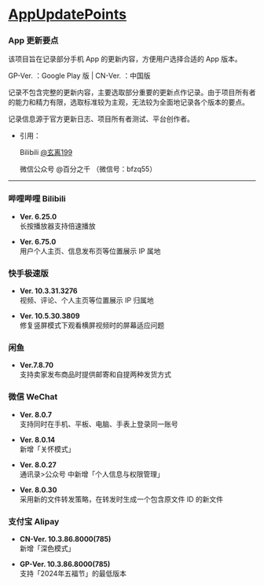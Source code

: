 # [AppUpdatePoints](https://github.com/Coriginbe/coriginbe.github.io/AppUpdatePoints)

### App 更新要点

该项目旨在记录部分手机 App 的更新内容，方便用户选择合适的 App 版本。

GP-Ver. ：Google Play 版 | CN-Ver. ：中国版

记录不包含完整的更新内容，主要选取部分重要的更新点作记录。由于项目所有者的能力和精力有限，选取标准较为主观，无法较为全面地记录各个版本的要点。

记录信息源于官方更新日志、项目所有者测试、平台创作者。

- 引用：
  
  Bilibili [@玄离199](https://space.bilibili.com/67079745/)

  微信公众号 @百分之千 （微信号：bfzq55）

---

### 哔哩哔哩 Bilibili

- **Ver. 6.25.0**  
  长按播放器支持倍速播放
  
- **Ver. 6.75.0**  
  用户个人主页、信息发布页等位置展示 IP 属地

### 快手极速版  

- **Ver. 10.3.31.3276**  
  视频、评论、个人主页等位置展示 IP 归属地
  
- **Ver. 10.5.30.3809**  
  修复竖屏模式下观看横屏视频时的屏幕适应问题

### 闲鱼

- **Ver.7.8.70**  
  支持卖家发布商品时提供邮寄和自提两种发货方式

### 微信 WeChat

- **Ver. 8.0.7**  
  支持同时在手机、平板、电脑、手表上登录同一账号
  
- **Ver. 8.0.14**  
  新增「关怀模式」
  
- **Ver. 8.0.27**  
  通讯录>公众号 中新增「个人信息与权限管理」
  
- **Ver. 8.0.30**  
  采用新的文件转发策略，在转发时生成一个包含原文件 ID 的新文件

### 支付宝 Alipay

- **CN-Ver. 10.3.86.8000(785)**  
  新增「深色模式」

- **GP-Ver. 10.3.86.8000(785)**  
  支持「2024年五福节」的最低版本
